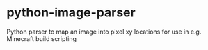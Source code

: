 # python-image-parser
Python parser to map an image into pixel xy locations for use in e.g. Minecraft build scripting
